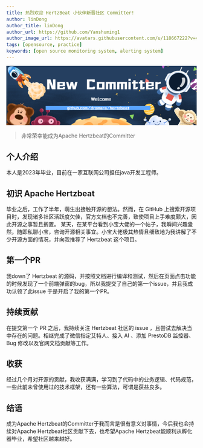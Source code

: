 ```yaml
---
title: 热烈欢迎 HertzBeat 小伙伴新晋社区 Committer!
author: linDong
author_title: linDong
author_url: https://github.com/Yanshuming1
author_image_url: https://avatars.githubusercontent.com/u/118667222?v=4
tags: [opensource, practice]
keywords: [open source monitoring system, alerting system]
---
```


![hertzBeat](/img/blog/new-committer.png)

> 非常荣幸能成为Apache Hertzbeat的Committer
>
  ## 个人介绍

本人是2023年毕业，目前在一家互联网公司担任java开发工程师。

## 初识 Apache Hertzbeat

毕业之后，工作了半年，萌生出接触开源的想法。然而，在 GitHub 上搜索开源项目时，发现诸多社区活跃度欠佳，官方文档也不完善，致使项目上手难度颇大，因此开源之事暂且搁置。
某天，在某平台看到小宝大佬的一个帖子，我瞬间兴趣盎然，随即私聊小宝，咨询开源相关事宜。小宝大佬极其热情且细致地为我讲解了不少开源方面的情况，并向我推荐了 Hertzbeat 这个项目。

## 第一个PR

我down了 Hertzbeat 的源码，并按照文档进行编译和测试，然后在页面点击功能的时候发现了一个前端弹窗的bug，所以我提交了自己的第一个issue，并且我成功认领了此issue
于是开启了我的第一个PR。

## 持续贡献

在提交第一个 PR 之后，我持续关注 Hertzbeat 社区的 issue ，且尝试去解决当中存在的问题。相继完成了微信指定艾特人、接入 AI 、添加 PrestoDB 监控器、Bug 修改以及官网文档贡献等工作。

## 收获

经过几个月对开源的贡献，我收获满满，学习到了代码中的业务逻辑、代码规范，一些此前未曾使用过的技术框架，还有一些算法，可谓是获益良多。

## 结语

成为Apache Hertzbeat的Committer于我而言是很有意义对事情，今后我也会持续对Apache Hertzbeat社区贡献下去，也希望Apache Hertzbeat能顺利从孵化器毕业，希望社区越来越好。
